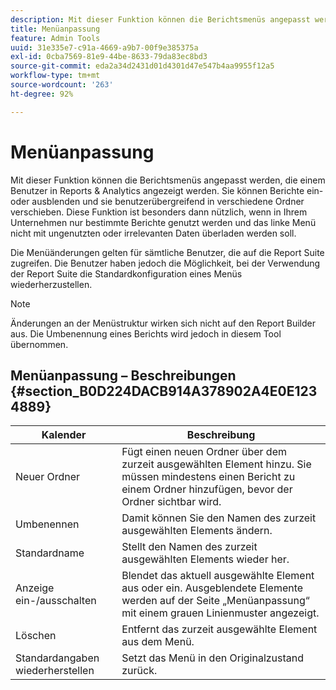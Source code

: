 ```yaml
---
description: Mit dieser Funktion können die Berichtsmenüs angepasst werden, die einem Benutzer in Reports & Analytics angezeigt werden. Sie können Berichte ein- oder ausblenden und sie benutzerübergreifend in verschiedene Ordner verschieben. Diese Funktion ist besonders dann nützlich, wenn in Ihrem Unternehmen nur bestimmte Berichte genutzt werden und das linke Menü nicht mit ungenutzten oder irrelevanten Daten überladen werden soll.
title: Menüanpassung
feature: Admin Tools
uuid: 31e335e7-c91a-4669-a9b7-00f9e385375a
exl-id: 0cba7569-81e9-44be-8633-79da83ec8bd3
source-git-commit: eda2a34d2431d01d4301d47e547b4aa9955f12a5
workflow-type: tm+mt
source-wordcount: '263'
ht-degree: 92%

---
```


# Menüanpassung

Mit dieser Funktion können die Berichtsmenüs angepasst werden, die einem Benutzer in Reports &amp; Analytics angezeigt werden. Sie können Berichte ein- oder ausblenden und sie benutzerübergreifend in verschiedene Ordner verschieben. Diese Funktion ist besonders dann nützlich, wenn in Ihrem Unternehmen nur bestimmte Berichte genutzt werden und das linke Menü nicht mit ungenutzten oder irrelevanten Daten überladen werden soll.

Die Menüänderungen gelten für sämtliche Benutzer, die auf die Report Suite zugreifen. Die Benutzer haben jedoch die Möglichkeit, bei der Verwendung der Report Suite die Standardkonfiguration eines Menüs wiederherzustellen.

>[!NOTE]
>
>Änderungen an der Menüstruktur wirken sich nicht auf den Report Builder aus. Die Umbenennung eines Berichts wird jedoch in diesem Tool übernommen.

## Menüanpassung – Beschreibungen {#section_B0D224DACB914A378902A4E0E1234889}

| Kalender | Beschreibung |
|--- |--- |
| Neuer Ordner | Fügt einen neuen Ordner über dem zurzeit ausgewählten Element hinzu. Sie müssen mindestens einen Bericht zu einem Ordner hinzufügen, bevor der Ordner sichtbar wird. |
| Umbenennen | Damit können Sie den Namen des zurzeit ausgewählten Elements ändern. |
| Standardname | Stellt den Namen des zurzeit ausgewählten Elements wieder her. |
| Anzeige ein-/ausschalten | Blendet das aktuell ausgewählte Element aus oder ein. Ausgeblendete Elemente werden auf der Seite „Menüanpassung“ mit einem grauen Linienmuster angezeigt. |
| Löschen | Entfernt das zurzeit ausgewählte Element aus dem Menü. |
| Standardangaben wiederherstellen | Setzt das Menü in den Originalzustand zurück. |
